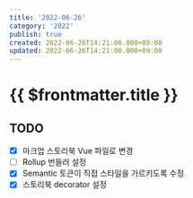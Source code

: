 ```yaml
---
title: '2022-06-26'
category: '2022'
publish: true
created: 2022-06-26T14:21:00.000+09:00
updated: 2022-06-26T14:21:00.000+09:00
---
```


# {{ $frontmatter.title }}

## TODO

- [x] 마크업 스토리북 Vue 파일로 변경
- [ ] Rollup 번들러 설정
- [x] Semantic 토큰이 직접 스타일을 가르키도록 수정
- [x] 스토리북 decorator 설정
